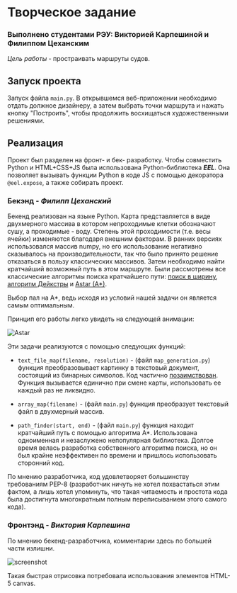 # Творческое задание
### Выполнено студентами РЭУ: Викторией Карпешиной и Филиппом Цеханским

*Цель работы* - простраивать маршруты судов. 

## Запуск проекта
Запуск файла `main.py`. В открывшемся веб-приложении необходимо отдать должное дизайнеру, а затем выбрать точки маршрута и нажать кнопку "Построить", чтобы продолжить восхищаться художественными решениями.
## Реализация
Проект был разделен на фронт- и бек- разработку. Чтобы совместить Python и HTML+CSS+JS была использована Python-библиотека ***EEL***. Она позволяет вызывать функции Python в коде JS с помощью декоратора `@eel.expose`, а также собирать проект. 

### Бекэнд - ***Филипп Цеханский***
Бекенд реализован на языке Python. Карта представляется в виде двухмерного массива в котором непроходимые клетки обозначают сушу, а проходимые - воду. Степень этой проходимости (т.е. весы ячейки) изменяются благодаря внешним факторам.
В ранних версиях использовался массив numpy, но его использование негативно сказывалось на производительности, так что было принято решение отказаться в пользу классических массивов.
Затем необходимо найти кратчайший возможный путь в этом маршруте. Были рассмотрены все классические алгоритмы поиска кратчайшего пути: [поиск в ширину](https://ru.wikipedia.org/wiki/%D0%9F%D0%BE%D0%B8%D1%81%D0%BA_%D0%B2_%D1%88%D0%B8%D1%80%D0%B8%D0%BD%D1%83), [алгоритм Дейкстры](https://ru.wikipedia.org/wiki/%D0%90%D0%BB%D0%B3%D0%BE%D1%80%D0%B8%D1%82%D0%BC_%D0%94%D0%B5%D0%B9%D0%BA%D1%81%D1%82%D1%80%D1%8B) и [Astar (A*)](https://ru.wikipedia.org/wiki/A*).

Выбор пал на A*, ведь исходя из условий нашей задачи он является самым оптимальным. 

Принцип его работы легко увидеть на следующей анимации: 

![Astar](https://upload.wikimedia.org/wikipedia/commons/5/5d/Astar_progress_animation.gif)

Эти задачи реализуются с помощью следующих функций:

- `text_file_map(filename, resolution)` - (файл `map_generation.py`) функция преобразовывает картинку в текстовый документ, состоящий из бинарных символов. Код частично [позаимствован](https://dev.to/anuragrana/generating-ascii-art-from-colored-image-using-python-4ace). Функция вызывается единично при смене карты, использовать ее каждый раз не ликвидно. 

- `array_map(filename)` - (файл `main.py`) функция преобразует текстовый файл в двухмерный массив. 

- `path_finder(start, end)` - (файл `main.py`) функция находит кратчайший путь с помощью алгоритма A*. Использована одноименная и незаслужено непопулярная библиотека. Долгое время велась разработка собственного алгоритма поиска, но он был крайне неэффективен по времени и пришлось использовать сторонний код.


По мнению разработчика, код удовлетворяет большинству требованиям PEP-8 (разработчик ничуть не хотел похвастаться этим фактом, а лишь хотел упоминуть, что такая читаемость и простота кода была достигнута многократным полным переписыванием этого самого кода). 

### Фронтэнд - ***Виктория Карпешина***
По мнению бекенд-разработчика, комментарии здесь по большей части излишни. 

![screenshot](https://sun9-50.userapi.com/impg/poywxxQuGN8MAU7WV46rsYPzpCnq33nFQ9ZOqw/Krf5mWIYQCc.jpg?size=2559x1371&quality=96&sign=4bbc5ca7181cfe891dd581bde1e246a0&type=album)

Такая быстрая отрисовка потребовала использования элементов HTML-5 canvas. 
